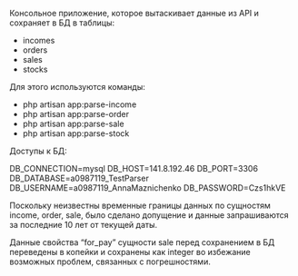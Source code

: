 Консольное приложение, которое вытаскивает данные из API и сохраняет в БД в таблицы:

- incomes
- orders
- sales
- stocks

Для этого используются команды:

- php artisan app:parse-income
- php artisan app:parse-order
- php artisan app:parse-sale
- php artisan app:parse-stock

Доступы к БД:

DB_CONNECTION=mysql
DB_HOST=141.8.192.46
DB_PORT=3306
DB_DATABASE=a0987119_TestParser
DB_USERNAME=a0987119_AnnaMaznichenko
DB_PASSWORD=Czs1hkVE


Поскольку неизвестны временные границы данных по сущностям income, order, sale, было сделано допущение и данные запрашиваются за последние 10 лет от текущей даты.

Данные свойства “for_pay” сущности sale перед сохранением в БД переведены в копейки и сохранены как integer во избежание возможных проблем, связанных с погрешностями.

